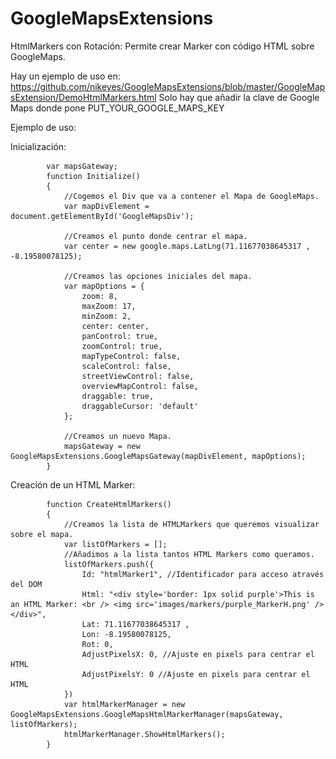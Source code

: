 GoogleMapsExtensions
====================

HtmlMarkers con Rotación: 
            Permite crear Marker con código HTML sobre GoogleMaps.
            
Hay un ejemplo de uso en: https://github.com/nikeyes/GoogleMapsExtensions/blob/master/GoogleMapsExtension/DemoHtmlMarkers.html
Solo hay que añadir la clave de Google Maps donde pone PUT_YOUR_GOOGLE_MAPS_KEY

Ejemplo de uso:

Inicialización:
            
            
            var mapsGateway;
            function Initialize()
            {
                //Cogemos el Div que va a contener el Mapa de GoogleMaps.
                var mapDivElement = document.getElementById('GoogleMapsDiv');

                //Creamos el punto donde centrar el mapa.
                var center = new google.maps.LatLng(71.11677038645317 , -8.19580078125);

                //Creamos las opciones iniciales del mapa.
                var mapOptions = {
                    zoom: 8,
                    maxZoom: 17,
                    minZoom: 2,
                    center: center,
                    panControl: true,
                    zoomControl: true,
                    mapTypeControl: false,
                    scaleControl: false,
                    streetViewControl: false,
                    overviewMapControl: false,
                    draggable: true,
                    draggableCursor: 'default'
                };

                //Creamos un nuevo Mapa.
                mapsGateway = new GoogleMapsExtensions.GoogleMapsGateway(mapDivElement, mapOptions);
            }

Creación de un HTML Marker:


            function CreateHtmlMarkers()
            {
                //Creamos la lista de HTMLMarkers que queremos visualizar sobre el mapa.
                var listOfMarkers = [];
                //Añadimos a la lista tantos HTML Markers como queramos.
                listOfMarkers.push({
                    Id: "htmlMarker1", //Identificador para acceso através del DOM
                    Html: "<div style='border: 1px solid purple'>This is an HTML Marker: <br /> <img src='images/markers/purple_MarkerH.png' /></div>",
                    Lat: 71.11677038645317 , 
                    Lon: -8.19580078125,
                    Rot: 0,
                    AdjustPixelsX: 0, //Ajuste en pixels para centrar el HTML
                    AdjustPixelsY: 0 //Ajuste en pixels para centrar el HTML
                })
                var htmlMarkerManager = new GoogleMapsExtensions.GoogleMapsHtmlMarkerManager(mapsGateway, listOfMarkers);
                htmlMarkerManager.ShowHtmlMarkers();
            }
